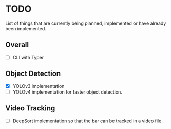 # TODO

List of things that are currently being planned, implemented or have already been implemented.

## Overall

- [ ] CLI with Typer

## Object Detection

- [x] YOLOv3 implementation
- [ ] YOLOv4 implementation for faster object detection.

## Video Tracking

- [ ] DeepSort implementation so that the bar can be tracked in a video file.
